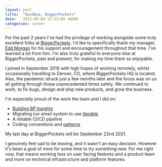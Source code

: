 ```yaml
---
layout: post
title:  "Goodbye, BiggerPockets"
date:   2021-09-09 13:33:04 +0000
categories: career
---
```


For the past 2 years I've had the privilege of working alongside some truly excellent folks at
[BiggerPockets](https://www.biggerpockets.com). I'd like to specifically thank my manager,
[Edd Morgan](http://eddmorgan.com) for his support and encouragement throughout that time. I've learned a lot from him.
I'm also truly grateful to everyone else at BiggerPockets, past and present, for making my time there so enjoyable.

I joined in September 2019 with high hopes of working remotely, whilst occasionally travelling to Denver, CO, where
BiggerPockets HQ is located. Alas, the pandemic struck just a few months later and the focus was on us all getting
through those unprecedented times safely. We continued to work, to fix bugs, design and ship new products,
and grow the business.

I'm especially proud of the work the team and I did on:

- [Building BP Insights](https://www.biggerpockets.com/insights/property-searches/new)
- Migrating our email system to use [Iterable](https://iterable.com)
- A reliable CI/CD pipeline
- Coding conventions and [patterns](https://biggerpockets.github.io/patterns/)

My last day at BiggerPockets will be September 22nd 2021.

I genuinely feel sad to be leaving, and it wasn't an easy decision. However it's been a goal of mine for some time to
try something new. For me right now, that means working less on user facing features and a product team and more on
technical infrastructure and platform features.
